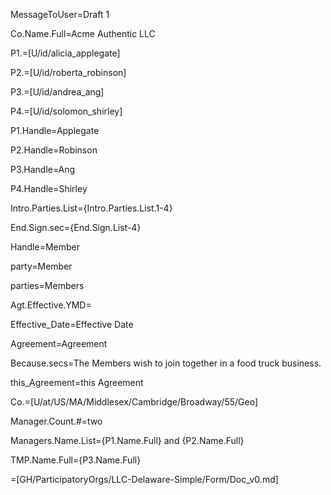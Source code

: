 MessageToUser=Draft 1

Co.Name.Full=Acme Authentic LLC

P1.=[U/id/alicia_applegate]

P2.=[U/id/roberta_robinson]

P3.=[U/id/andrea_ang]

P4.=[U/id/solomon_shirley]

P1.Handle=Applegate

P2.Handle=Robinson

P3.Handle=Ang

P4.Handle=Shirley

Intro.Parties.List={Intro.Parties.List.1-4}

End.Sign.sec={End.Sign.List-4}

Handle=Member

party=Member

parties=Members

Agt.Effective.YMD=

Effective_Date=Effective Date

Agreement=Agreement

Because.secs=The Members wish to join together in a food truck business.

this_Agreement=this Agreement

Co.=[U/at/US/MA/Middlesex/Cambridge/Broadway/55/Geo]

Manager.Count.#=two

Managers.Name.List={P1.Name.Full} and {P2.Name.Full}

TMP.Name.Full={P3.Name.Full}

=[GH/ParticipatoryOrgs/LLC-Delaware-Simple/Form/Doc_v0.md]
